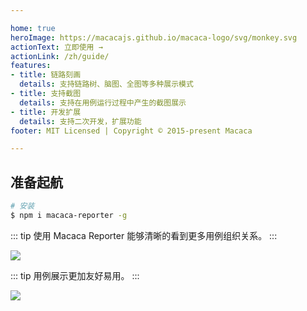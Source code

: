 ```yaml
---

home: true
heroImage: https://macacajs.github.io/macaca-logo/svg/monkey.svg
actionText: 立即使用 →
actionLink: /zh/guide/
features:
- title: 链路刻画
  details: 支持链路树、脑图、全图等多种展示模式
- title: 支持截图
  details: 支持在用例运行过程中产生的截图展示
- title: 开发扩展
  details: 支持二次开发，扩展功能
footer: MIT Licensed | Copyright © 2015-present Macaca

---
```


## 准备起航

```bash
# 安装
$ npm i macaca-reporter -g
```

::: tip
使用 Macaca Reporter 能够清晰的看到更多用例组织关系。
:::

![](http://wx4.sinaimg.cn/large/6d308bd9gy1fivuatxep5j21kw13dgs6.jpg)

::: tip
用例展示更加友好易用。
:::

![](http://wx3.sinaimg.cn/large/6d308bd9gy1fivtfos9r5j21kw130af7.jpg)
